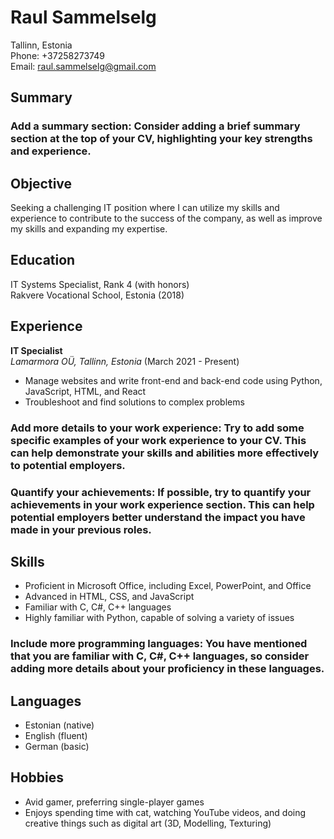 # Raul Sammelselg

Tallinn, Estonia  
Phone: +37258273749  
Email: raul.sammelselg@gmail.com  

## Summary

### Add a summary section: Consider adding a brief summary section at the top of your CV, highlighting your key strengths and experience.

## Objective

Seeking a challenging IT position where I can utilize my skills and experience to contribute to the success of the company, as well as improve my skills and expanding my expertise.

## Education

IT Systems Specialist, Rank 4 (with honors)  
Rakvere Vocational School, Estonia (2018)

## Experience

**IT Specialist**  
*Lamarmora OÜ, Tallinn, Estonia* (March 2021 - Present)
- Manage websites and write front-end and back-end code using Python, JavaScript, HTML, and React
- Troubleshoot and find solutions to complex problems

### Add more details to your work experience: Try to add some specific examples of your work experience to your CV. This can help demonstrate your skills and abilities more effectively to potential employers.

### Quantify your achievements: If possible, try to quantify your achievements in your work experience section. This can help potential employers better understand the impact you have made in your previous roles.

## Skills

- Proficient in Microsoft Office, including Excel, PowerPoint, and Office
- Advanced in HTML, CSS, and JavaScript
- Familiar with C, C#, C++ languages
- Highly familiar with Python, capable of solving a variety of issues

### Include more programming languages: You have mentioned that you are familiar with C, C#, C++ languages, so consider adding more details about your proficiency in these languages.

## Languages

- Estonian (native)
- English (fluent)
- German (basic)

## Hobbies

- Avid gamer, preferring single-player games
- Enjoys spending time with cat, watching YouTube videos, and doing creative things such as digital art (3D, Modelling, Texturing)
